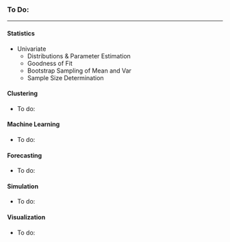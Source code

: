 
### To Do:

---

#### **Statistics**  
  * Univariate
    * Distributions & Parameter Estimation
    * Goodness of Fit
    * Bootstrap Sampling of Mean and Var
    * Sample Size Determination

#### **Clustering**  
  * To do:

#### **Machine Learning**  
  * To do:

#### **Forecasting**  
  * To do:

#### **Simulation**  
  * To do:

#### **Visualization**  
  * To do:
